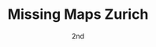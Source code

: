 ---
type: event

date: 2016-03-02
month: March
date: 2nd
day: Wednesday
time: 18:00-21:00

title: "Missing Maps Zurich"
where: MSF-CH Zurich Offices, Zurich
link: "http://www.meetup.com/Missing-Maps-Mapathons-in-and-around-Zurich/events/228202897/"
location-link: "https://www.openstreetmap.org/#map=22/47.37710687527948/8.520278313391366"

country: Switzerland
flag: ch
---